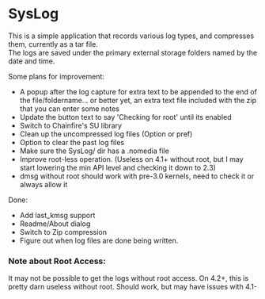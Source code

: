 # SysLog

This is a simple application that records various log types, and compresses them, currently as a tar file.  
The logs are saved under the primary external storage folders named by the date and time.  

Some plans for improvement:
* A popup after the log capture for extra text to be appended to the end of the file/foldername...  or better yet, an extra text file included with the zip that you can enter some notes
* Update the button text to say 'Checking for root' until its enabled
* Switch to Chainfire's SU library
* Clean up the uncompressed log files (Option or pref)
* Option to clear the past log files
* Make sure the SysLog/ dir has a .nomedia file
* Improve root-less operation. (Useless on 4.1+ without root, but I may start lowering the min API level and checking it down to 2.3)
* dmsg without root should work with pre-3.0 kernels, need to check it or always allow it

Done:
* Add last_kmsg support
* Readme/About dialog
* Switch to Zip compression
* Figure out when log files are done being written.

### Note about Root Access:
It may not be possible to get the logs without root access. On 4.2+, this is pretty darn useless without root. Should work, but may have issues with 4.1-
